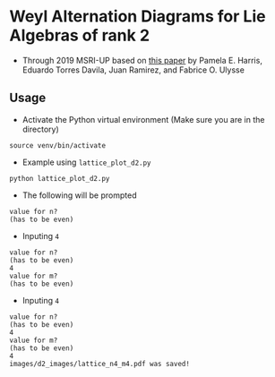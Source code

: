 # Weyl Alternation Diagrams for Lie Algebras of rank 2
* Through 2019 MSRI-UP based on [this paper](#) by Pamela E. Harris, Eduardo Torres Davila, Juan Ramirez, and Fabrice O. Ulysse

## Usage
* Activate the Python virtual environment (Make sure you are in the directory)

`source venv/bin/activate`

* Example using `lattice_plot_d2.py`

`python lattice_plot_d2.py`

* The following will be prompted

```
value for n?
(has to be even)

```

* Inputing `4`

```
value for n?
(has to be even)
4
value for m?
(has to be even)
```

* Inputing `4`

```
value for n?
(has to be even)
4
value for m?
(has to be even)
4
images/d2_images/lattice_n4_m4.pdf was saved!
```
